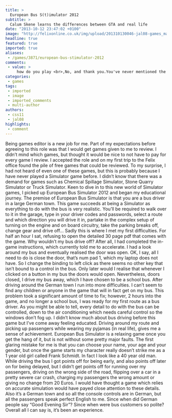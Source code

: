 ```yaml
---
title: >
  European Bus S(t)imulator 2012
subtitle: >
  Calum Skene learns the differences between GTA and real life
date: "2013-10-12 23:47:02 +0100"
image: "http://felixonline.co.uk/img/upload/201310130046-jal08-games_mary.jpg"
headline: true
featured: true
imported: true
aliases:
 - /games/3871/european-bus-stimulator-2012
comments:
 - value: >
     how do you play <br>,No, and thank you.You've never mentioned the paivsse voice before, and so I'm looking more closely at that. The few who reviewed it also mentioned that the daughters need some building up, as well as too many characters being used and tossed without meaning. Thanks; you know your input is always valuable to me.,Oh, poo! Gimme!!!lolAs far as your story goes, besides my usual thing about your <a href="http://xrvawkvqhfk.com">pavsise</a> voice, I didn't have many problems with it. Some of the people get introed or named pretty abruptly, which caused me some confusion. And I need more depth to the daughters to really get a feel for it.Jason,awsome game and its fun
categories:
 - games
tags:
 - imported
 - image
 - imported_comments
 - multi-author
authors:
 - css11
 - jal08
highlights:
 - comment
---
```


Being games editor is a new job for me. Part of my expectations before agreeing to this role was that I would get games given to me to review. I didn’t mind which games, but thought it would be nice to not have to pay for every game I review. I accepted the role and on my first trip to the Felix office found the pile of free games that could be reviewed. To my surprise, I had not heard of even one of these games, but this is probably because I have never played a Simulator game before. I didn’t know that there was a demand for games such as Chemical Spillage Simulator, Stone Quarry Simulator or Truck Simulator. Keen to dive in to this new world of Simulator games, I picked up European Bus Simulator 2012 and began my educational journey.
 The premise of European Bus Simulator is that you are a bus driver in a large German town. This game succeeds at being a Simulator as everything to do with the bus is very realistic. You’ll be required to walk over to it in the garage, type in your driver codes and passwords, select a route and which direction you will drive it in, partake in the complex setup of turning on the engine and on board circuitry, take the parking breaks off, change gear and drive off… Sadly this is where I met my first difficulties. For half an hour I sat, refusing to open the detailed 30 page pdf that comes with the game. Why wouldn’t my bus drive off? After all, I had completed the in-game instructions, which currently told me to accelerate. I had a look around my bus and eventually realised the door was open. OK, I say, all I need to do is close the door, that’s num pad 1, which my laptop does not have. So I change the binding to left click as there seems no other key that isn’t bound to a control in the bus. Only later would I realise that whenever I clicked on a button in my bus the doors would open. Nevertheless, doors closed, I drive my bus away, which I have chosen to be a school bus. After driving around the German town I run into more difficulties. I can’t seem to find any children or anyone in the game that will in fact get on my bus. This problem took a significant amount of time to fix; however, 2 hours into the game, and no longer a school bus, I was ready for my first route as a bus driver.
 As you might be able to tell, every detail to do with the bus can be controlled, down to the air conditioning which needs careful control so the windows don’t fog up. I didn’t know much about bus driving before this game but I’ve come away feeling educated. Driving around my route and picking up passengers while wearing my pyjamas (in real life), gives me a sense of achievement. European Bus Simulator is a relaxing game once you get the hang of it, but is not without some pretty major faults. The first glaring mistake for me is that you can choose your name, your age and your gender, but once the game starts my character really doesn’t strike me as a 1 year old girl called Frank Schmidt. In fact I look like a 40 year old man. While driving the bus I got points off for being early, and also points off later on for being delayed, but I didn’t get points off for running over my passengers, driving on the wrong side of the road, flipping over a car in a pretty severe car crash, charging my passengers the wrong amount or giving no change from 20 Euros. I would have thought a game which relies on accurate simulation would have payed close attention to these details. Also it’s a German town and so all the console controls are in German, but all the passengers speak perfect English to me. Since when did German people say “Good Evening Sir”? Since when were bus customers so polite?
 Overall all I can say is, it’s been an experience.
